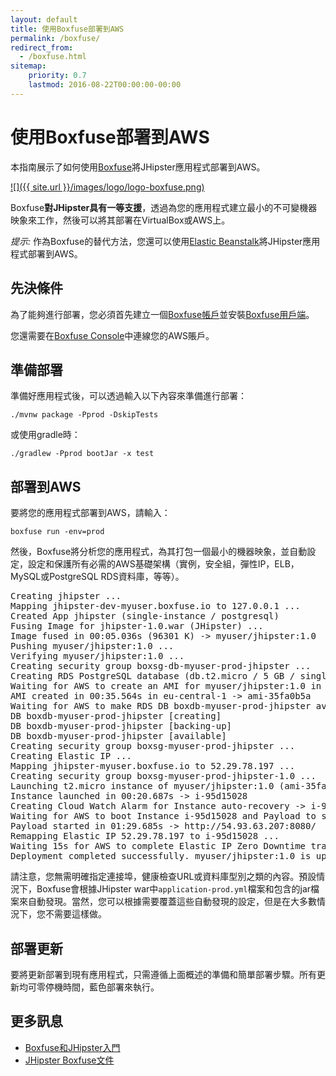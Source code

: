 ```yaml
---
layout: default
title: 使用Boxfuse部署到AWS
permalink: /boxfuse/
redirect_from:
  - /boxfuse.html
sitemap:
    priority: 0.7
    lastmod: 2016-08-22T00:00:00-00:00
---
```


# 使用Boxfuse部署到AWS

本指南展示了如何使用[Boxfuse](https://boxfuse.com/)將JHipster應用程式部署到AWS。

[![]({{ site.url }}/images/logo/logo-boxfuse.png)](https://boxfuse.com/)

Boxfuse**對JHipster具有一等支援**，透過為您的應用程式建立最小的不可變機器映象來工作，然後可以將其部署在VirtualBox或AWS上。

<div class="alert alert-info"><i>提示: </i>
作為Boxfuse的替代方法，您還可以使用<a href="{{ site.url }}/aws/">Elastic Beanstalk</a>將JHipster應用程式部署到AWS。
</div>

## 先決條件

為了能夠進行部署，您必須首先建立一個[Boxfuse帳戶](https://console.boxfuse.com)並安裝[Boxfuse用戶端](https://boxfuse.com/getstarted/download)。

您還需要在[Boxfuse Console](https://console.boxfuse.com)中連線您的AWS賬戶。

## 準備部署

準備好應用程式後，可以透過輸入以下內容來準備進行部署：

`./mvnw package -Pprod -DskipTests`

或使用gradle時：

`./gradlew -Pprod bootJar -x test`

## 部署到AWS

要將您的應用程式部署到AWS，請輸入：

`boxfuse run -env=prod`

然後，Boxfuse將分析您的應用程式，為其打包一個最小的機器映象，並自動設定，設定和保護所有必需的AWS基礎架構（實例，安全組，彈性IP，ELB，MySQL或PostgreSQL RDS資料庫，等等）。

<pre>Creating jhipster ...
Mapping jhipster-dev-myuser.boxfuse.io to 127.0.0.1 ...
Created App jhipster (single-instance / postgresql)
Fusing Image for jhipster-1.0.war (JHipster) ...
Image fused in 00:05.036s (96301 K) -> myuser/jhipster:1.0
Pushing myuser/jhipster:1.0 ...
Verifying myuser/jhipster:1.0 ...
Creating security group boxsg-db-myuser-prod-jhipster ...
Creating RDS PostgreSQL database (db.t2.micro / 5 GB / single-az) => boxdb-myuser-prod-jhipster (this one-time action may take up to 10 minutes to complete) ...
Waiting for AWS to create an AMI for myuser/jhipster:1.0 in eu-central-1 (this may take up to 50 seconds) ...
AMI created in 00:35.564s in eu-central-1 -> ami-35fa0b5a
Waiting for AWS to make RDS DB boxdb-myuser-prod-jhipster available ...
DB boxdb-myuser-prod-jhipster [creating]
DB boxdb-myuser-prod-jhipster [backing-up]
DB boxdb-myuser-prod-jhipster [available]
Creating security group boxsg-myuser-prod-jhipster ...
Creating Elastic IP ...
Mapping jhipster-myuser.boxfuse.io to 52.29.78.197 ...
Creating security group boxsg-myuser-prod-jhipster-1.0 ...
Launching t2.micro instance of myuser/jhipster:1.0 (ami-35fa0b5a) in prod (eu-central-1) ...
Instance launched in 00:20.687s -> i-95d15028
Creating Cloud Watch Alarm for Instance auto-recovery -> i-95d15028-auto-recovery-alarm
Waiting for AWS to boot Instance i-95d15028 and Payload to start at http://54.93.63.207:8080/ ...
Payload started in 01:29.685s -> http://54.93.63.207:8080/
Remapping Elastic IP 52.29.78.197 to i-95d15028 ...
Waiting 15s for AWS to complete Elastic IP Zero Downtime transition ...
Deployment completed successfully. myuser/jhipster:1.0 is up and running at http://jhipster-myuser.boxfuse.io:8080/</pre>

請注意，您無需明確指定連接埠，健康檢查URL或資料庫型別之類的內容。預設情況下，Boxfuse會根據JHipster war中`application-prod.yml`檔案和包含的jar檔案來自動發現。當然，您可以根據需要覆蓋這些自動發現的設定，但是在大多數情況下，您不需要這樣做。

## 部署更新

要將更新部署到現有應用程式，只需遵循上面概述的準備和簡單部署步驟。所有更新均可零停機時間，藍色部署來執行。

## 更多訊息

*   [Boxfuse和JHipster入門](https://boxfuse.com/getstarted/jhipster)
*   [JHipster Boxfuse文件](https://boxfuse.com/docs/payloads/jhipster)
